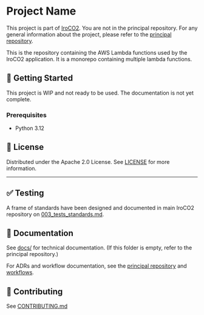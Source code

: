 # Project Name

This project is part of [IroCO2](https://github.com/ippontech/iroco2). You are not in the principal repository. For any general information about the project, please refer to the [principal repository](https://github.com/ippontech/iroco2).

This is the repository containing the AWS Lambda functions used by the IroCO2 application. It is a monorepo containing multiple lambda functions.

## 🚀 Getting Started

This project is WIP and not ready to be used. The documentation is not yet complete.

### Prerequisites

- Python 3.12


## 📝 License

Distributed under the Apache 2.0 License. See [LICENSE](./LICENSE) for more information.

---

## ✅ Testing

A frame of standards have been designed and documented in main IroCO2 repository on [003_tests_standards.md](https://github.com/ippontech/iroco2/blob/docs/100-test-coverage/contribute/adr/003_tests_standards.md).

## 📄 Documentation

See [docs/](./docs) for technical documentation. (If this folder is empty, refer to the principal repository.)

For ADRs and workflow documentation, see the [principal repository](https://github.com/ippontech/iroco2/blob/main/contribute/adr/) and [workflows](https://github.com/ippontech/iroco2/tree/main/contribute/workflows).

## 🤝 Contributing

See [CONTRIBUTING.md](./CONTRIBUTING.md)
